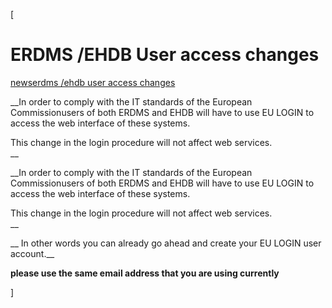 [

# ERDMS /EHDB User access changes

<a href="/news" style="text-transform:lowercase;">News</a><a href="/news/erdms__ehdb_user_access_changes" style="text-transform:lowercase;">ERDMS /EHDB User access changes</a>  
  


__In order to comply with the IT standards of the European Commissionusers of both ERDMS and EHDB will have to use EU LOGIN to access the web interface of these systems.  
  

This change in the login procedure will not affect web services.  
__

__In order to comply with the IT standards of the European Commissionusers of both ERDMS and EHDB will have to use EU LOGIN to access the web interface of these systems.  
  

This change in the login procedure will not affect web services.  
__  
  
  
  
  
  
  
  
  
  
  
  
__ In other words you can already go ahead and create your EU LOGIN user account.__  
  
  
  
__please use the same email address that you are using currently__  
  
  
]